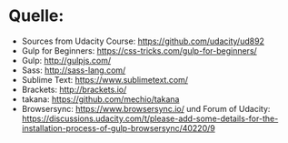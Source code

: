 # Quelle:
* Sources from Udacity Course: https://github.com/udacity/ud892
* Gulp for Beginners: https://css-tricks.com/gulp-for-beginners/
* Gulp: http://gulpjs.com/
* Sass: http://sass-lang.com/
* Sublime Text: https://www.sublimetext.com/
* Brackets: http://brackets.io/
* takana: https://github.com/mechio/takana
* Browsersync: https://www.browsersync.io/ und Forum of Udacity: https://discussions.udacity.com/t/please-add-some-details-for-the-installation-process-of-gulp-browsersync/40220/9
